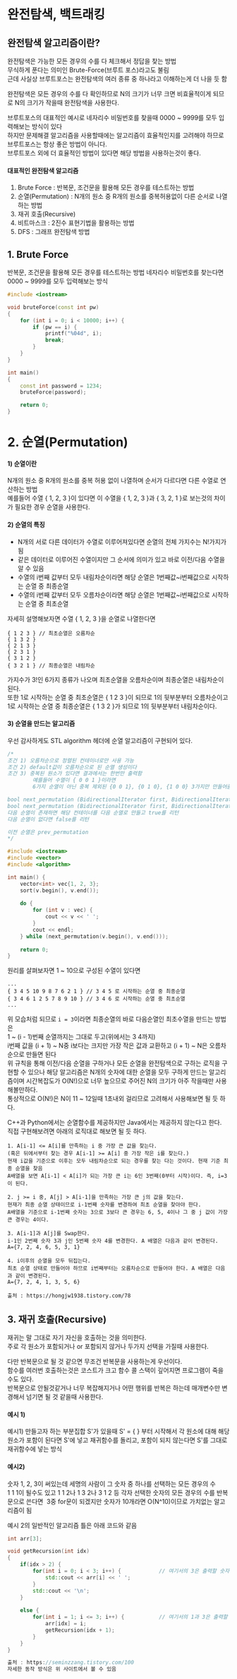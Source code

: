 # 완전탐색, 백트래킹

## 완전탐색 알고리즘이란?

완전탐색은 가능한 모든 경우의 수를 다 체크해서 정답을 찾는 방법  
무식하게 푼다는 의미인 Brute-Force(브루트 포스)라고도 불림  
근데 사실상 브루트포스는 완전탐색의 여러 종류 중 하나라고 이해하는게 더 나을 듯 함  

완전탐색은 모든 경우의 수를 다 확인하므로 N의 크기가 너무 크면 비효율적이게 되므로 N의 크기가 작을때 완전탐색을 사용한다.  

브루트포스의 대표적인 예시로 네자리수 비밀번호를 찾을때 0000 ~ 9999를 모두 입력해보는 방식이 있다  
하지만 문제해결 알고리즘을 사용할때에는 알고리즘이 효율적인지를 고려해야 하므로 브루트포스는 항상 좋은 방법이 아니다.  
브루트포스 외에 더 효율적인 방법이 있다면 해당 방법을 사용하는것이 좋다.  

#### 대표적인 완전탐색 알고리즘
1) Brute Force : 반복문, 조건문을 활용해 모든 경우를 테스트하는 방법
2) 순열(Permutation) : N개의 원소 중 R개의 원소를 중복허용없이 다른 순서로 나열하는 방법
3) 재귀 호출(Recursive)
4) 비트마스크 : 2진수 표현기법을 활용하는 방법
5) DFS : 그래프 완전탐색 방법


## 1. Brute Force

반복문, 조건문을 활용해 모든 경우를 테스트하는 방법
네자리수 비밀번호를 찾는다면 0000 ~ 9999를 모두 입력해보는 방식
```C++
#include <iostream>

void bruteForce(const int pw)
{
	for (int i = 0; i < 10000; i++) {
		if (pw == i) {
			printf("%04d", i);
			break;
		}
	}
}

int main() 
{
	const int password = 1234;
	bruteForce(password);

	return 0;
}
```


# 2. 순열(Permutation)

#### 1) 순열이란
N개의 원소 중 R개의 원소를 중복 허용 없이 나열하며 순서가 다르다면 다른 수열로 연산하는 방법  
예를들어 수열 { 1, 2, 3 }이 있다면 이 수열을 { 1, 2, 3 }과 { 3, 2, 1 }로 보는것의 차이가 필요한 경우 순열을 사용한다.  

#### 2) 순열의 특징
- N개의 서로 다른 데이터가 수열로 이루어져있다면 순열의 전체 가지수는 N!가지가 됨  
- 같은 데이터로 이루어진 수열이지만 그 순서에 의미가 있고 바로 이전/다음 수열을 알 수 있음  
- 수열의 i번째 값부터 모두 내림차순이라면 해당 순열은 1번째값~i번째값으로 시작하는 순열 중 최종순열
- 수열의 i번째 값부터 모두 오름차순이라면 해당 순열은 1번째값~i번째값으로 시작하는 순열 중 최초순열

자세히 설명해보자면 수열 { 1, 2, 3 }을 순열로 나열한다면  
```
{ 1 2 3 } // 최초순열은 오름차순
{ 1 3 2 }
{ 2 1 3 }
{ 2 3 1 }
{ 3 1 2 }
{ 3 2 1 } // 최종순열은 내림차순
```
가지수가 3!인 6가지 종류가 나오며 최초순열을 오름차순이며 최종순열은 내림차순이 된다.  
또한 1로 시작하는 순열 중 최초순열은 { 1 2 3 }이 되므로 1의 뒷부분부터 오름차순이고  
1로 시작하는 순열 중 최종순열은 { 1 3 2 }가 되므로 1의 뒷부분부터 내림차순이다.  

#### 3) 순열을 만드는 알고리즘
우선 감사하게도 STL algorithm 헤더에 순열 알고리즘이 구현되어 있다.  
```C++
/*
조건 1) 오름차순으로 정렬된 컨테이너로만 사용 가능
조건 2) default값이 오름차순으로 된 순열 생성이다
조건 3) 중복된 원소가 있다면 결과에서는 한번만 출력함
        예를들어 수열이 { 0 0 1 }이라면 
        6가지 순열이 아닌 중복 제외된 {0 0 1}, {0 1 0}, {1 0 0} 3가지만 만들어줌

bool next_permutation (BidirectionalIterator first, BidirectionalIterator last);
bool next_permutation (BidirectionalIterator first, BidirectionalIterator last, Compare comp);
다음 순열이 존재하면 해당 컨테이너를 다음 순열로 만들고 true를 리턴
다음 순열이 없다면 false를 리턴

이전 순열은 prev_permutation
*/

#include <iostream>
#include <vector>
#include <algorithm>

int main() {
    vector<int> vec{1, 2, 3}; 
    sort(v.begin(), v.end());
 
    do {
        for (int v : vec) {
            cout << v << ' ';
		}
        cout << endl;
    } while (next_permutation(v.begin(), v.end()));
    
    return 0;
}
```

원리를 살펴보자면 1 ~ 10으로 구성된 수열이 있다면  
```
...
{ 3 4 5 10 9 8 7 6 2 1 } // 3 4 5 로 시작하는 순열 중 최종순열
{ 3 4 6 1 2 5 7 8 9 10 } // 3 4 6 로 시작하는 순열 중 최초순열
...
```
위 모습처럼 되므로 `i = 3`이라면 최종순열의 바로 다음순열인 최초수열을 만드는 방법은  
1 ~ (i - 1)번째 순열까지는 그대로 두고(위에서는 3 4까지)  
i번째 값을 (i + 1) ~ N중 i보다는 크지만 가장 작은 값과 교환하고 (i + 1) ~ N은 오름차순으로 만들면 된다  
위 규칙을 통해 이전/다음 순열을 구하거나 모든 순열을 완전탐색으로 구하는 로직을 구현할 수 있으나 해당 알고리즘은 N개의 숫자에 대한 순열을 모두 구하게 만드는 알고리즘이며 시간복잡도가 O(N!)으로 너무 높으므로 주어진 N의 크기가 아주 작을때만 사용해볼만하다.  
통상적으로 O(N!)은 N이 11 ~ 12일때 1초내외 걸리므로 고려해서 사용해보면 될 듯 하다.  

C++과 Python에서는 순열함수를 제공하지만 Java에서는 제공하지 않는다고 한다.  
직접 구현해보려면 아래의 로직대로 해보면 될 듯 하다.  
```
1. A[i-1] <= A[i]를 만족하는 i 중 가장 큰 값을 찾는다.
(혹은 뒤에서부터 찾는 경우 A[i-1] >= A[i] 중 가장 작은 i를 찾는다.)
현재 i값을 기준으로 이후는 모두 내림차순으로 되는 경우를 찾는 다는 것이다. 현재 기준 최종 순열을 찾음
A배열을 보면 A[i-1] < A[i]가 되는 가장 큰 i는 6인 3번째(0부터 시작)이다. 즉, i=3이 된다.

2. j >= i 중, A[j] > A[i-1]을 만족하는 가장 큰 j의 값을 찾는다.
현재가 최종 순열 상태이므로 i-1번째 숫자를 변경하여 최초 순열을 찾아야 한다.
A배열을 기준으로 i-1번째 숫자는 3으로 3보다 큰 경우는 6, 5, 4이나 그 중 j 값이 가장 큰 경우는 4이다.

3. A[i-1]과 A[j]를 Swap한다.
i-1인 2번째 숫자 3과 j인 5번째 숫자 4를 변경한다. A 배열은 다음과 같이 변경된다.
A={7, 2, 4, 6, 5, 3, 1}

4. i이후의 순열을 모두 뒤집는다.
최초 순열 상태로 만들어야 하므로 i번째부터는 오름차순으로 만들어야 한다. A 배열은 다음과 같이 변경된다.
A={7, 2, 4, 1, 3, 5, 6}
      
출처 : https://hongjw1938.tistory.com/78
```


## 3. 재귀 호출(Recursive)

재귀는 말 그대로 자기 자신을 호출하는 것을 의미한다.  
주로 각 원소가 포함되거나 or 포함되지 않거나 두가지 선택을 가질때 사용한다.  

다만 반복문으로 될 것 같으면 무조건 반복문을 사용하는게 우선이다.  
함수를 여러번 호출하는것은 코스트가 크고 함수 콜 스택이 깊어지면 프로그램이 죽을 수도 있다.  
반복문으로 안될것같거나 너무 복잡해지거나 어떤 행위를 반복은 하는데 매개변수만 변경해서 넘기면 될 것 같을때 사용한다.  

#### 예시 1)
예시1) 만들고자 하는 부분집합 S'가 있을때 S' = { } 부터 시작해서 각 원소에 대해 해당 원소가 포함이 된다면 S'에 넣고 재귀함수를 돌리고, 포함이 되지 않는다면 S'를 그대로 재귀함수에 넣는 방식

#### 예시2)
숫자 1, 2, 3이 써있는데 세명의 사람이 그 숫자 중 하나를 선택하는 모든 경우의 수  
1 1 1이 될수도 있고 1 1 2나 1 3 2나 3 1 2 등 각자 선택한 숫자의 모든 경우의 수를 반복문으로 쓴다면  
3중 for문이 되겠지만 숫자가 10개라면 O(N^10)이므로 가치없는 알고리즘이 됨  

예시 2의 일반적인 알고리즘 틀은 아래 코드와 같음
```C++
int arr[3];

void getRecursion(int idx)
{
    if(idx > 2) {
        for(int i = 0; i < 3; i++) {			// 여기서의 3은 출력할 숫자의 갯수
            std::cout << arr[i] << ' ';
        }
        std::cout << '\n';
    }
    
    else {
        for(int i = 1; i <= 3; i++) {			// 여기서의 1과 3은 출력할 숫자의 숫자 범위
            arr[idx] = i;
            getRecursion(idx + 1);
        }
    }
}

출처 : https://seminzzang.tistory.com/100
자세한 동작 방식은 위 사이트에서 볼 수 있음
```